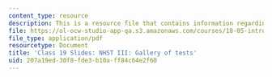 ```yaml
---
content_type: resource
description: This is a resource file that contains information regarding class 19.
file: https://ol-ocw-studio-app-qa.s3.amazonaws.com/courses/18-05-introduction-to-probability-and-statistics-spring-2014/207a19ed30f8fde3b10aff84c64e2f60_MIT18_05S14_class19_slides.pdf
file_type: application/pdf
resourcetype: Document
title: 'Class 19 Slides: NHST III: Gallery of tests'
uid: 207a19ed-30f8-fde3-b10a-ff84c64e2f60
---
```

